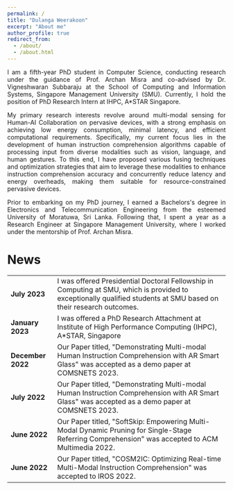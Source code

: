 ```yaml
---
permalink: /
title: "Dulanga Weerakoon"
excerpt: "About me"
author_profile: true
redirect_from: 
  - /about/
  - /about.html
---
```

<p style="text-align: justify;">
I am a fifth-year PhD student in Computer Science, conducting research under the guidance of Prof. Archan Misra and co-advised by Dr. Vigneshwaran Subbaraju at the School of Computing and Information Systems, Singapore Management University (SMU). Currently, I hold the position of PhD Research Intern at IHPC, A*STAR Singapore. </p>

<p style="text-align: justify;">
My primary research interests revolve around multi-modal sensing for Human-AI Collaboration on pervasive devices, with a strong emphasis on achieving low energy consumption, minimal latency, and efficient computational requirements. Specifically, my current focus lies in the development of human instruction comprehension algorithms capable of processing input from diverse modalities such as vision, language, and human gestures. To this end, I have proposed various fusing techniques and optimization strategies that aim to leverage these modalities to enhance instruction comprehension accuracy and concurrently reduce latency and energy overheads, making them suitable for resource-constrained pervasive devices. </p>

<p style="text-align: justify;">
Prior to embarking on my PhD journey, I earned a Bachelors's degree in Electronics and Telecommunication Engineering from the esteemed University of Moratuwa, Sri Lanka. Following that, I spent a year as a Research Engineer at Singapore Management University, where I worked under the mentorship of Prof. Archan Misra. </p>


News
===

 <table width="10%"  cellspacing="5" align="center" > 
  <tr> 
   <td> <b>July 2023 </b> </td>
   <td> I was offered Presidential Doctoral Fellowship in Computing at SMU, which is provided to exceptionally qualified students at SMU based on their research outcomes. </td>
  </tr>

   <tr> 
   <td> <b>January 2023 </b> </td>
   <td> I was offered a PhD Research Attachment at Institute of High Performance Computing (IHPC), A*STAR, Singapore </td>
  </tr>

  <tr> 
   <td> <b>December 2022 </b> </td>
   <td> Our Paper titled, "Demonstrating Multi-modal Human Instruction Comprehension with AR Smart Glass" was accepted as a demo paper at COMSNETS 2023. </td>
  </tr>

   <tr> 
   <td> <b>July 2022 </b> </td>
   <td> Our Paper titled, "Demonstrating Multi-modal Human Instruction Comprehension with AR Smart Glass" was accepted as a demo paper at COMSNETS 2023. </td>
  </tr>

  <tr> 
   <td> <b>June 2022 </b> </td>
   <td> Our Paper titled, "SoftSkip: Empowering Multi-Modal Dynamic Pruning for Single-Stage Referring Comprehension" was accepted to ACM Multimedia 2022. </td>
  </tr>

<tr> 
   <td> <b>June 2022 </b> </td>
   <td> Our Paper titled, "COSM2IC: Optimizing Real-time Multi-Modal Instruction Comprehension" was accepted to IROS 2022. </td>
  </tr>

 </table>
